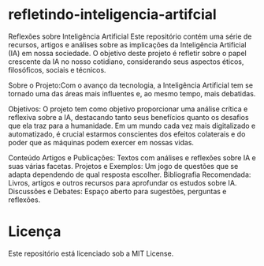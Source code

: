 # refletindo-inteligencia-artifcial

Reflexões sobre Inteligência Artificial
Este repositório contém uma série de recursos, artigos e análises sobre as implicações da Inteligência Artificial (IA) em nossa sociedade. O objetivo deste projeto é refletir sobre o papel crescente da IA no nosso cotidiano, considerando seus aspectos éticos, filosóficos, sociais e técnicos.

Sobre o Projeto:Com o avanço da tecnologia, a Inteligência Artificial tem se tornado uma das áreas mais influentes e, ao mesmo tempo, mais debatidas.

Objetivos:
O projeto tem como objetivo proporcionar uma análise crítica e reflexiva sobre a IA, destacando tanto seus benefícios quanto os desafios que ela traz para a humanidade. Em um mundo cada vez mais digitalizado e automatizado, é crucial estarmos conscientes dos efeitos colaterais e do poder que as máquinas podem exercer em nossas vidas.

Conteúdo
Artigos e Publicações: Textos com análises e reflexões sobre IA e suas várias facetas.
Projetos e Exemplos: Um jogo de questões que se adapta dependendo de qual resposta escolher.
Bibliografia Recomendada: Livros, artigos e outros recursos para aprofundar os estudos sobre IA.
Discussões e Debates: Espaço aberto para sugestões, perguntas e reflexões.



# Licença

Este repositório está licenciado sob a MIT License.


